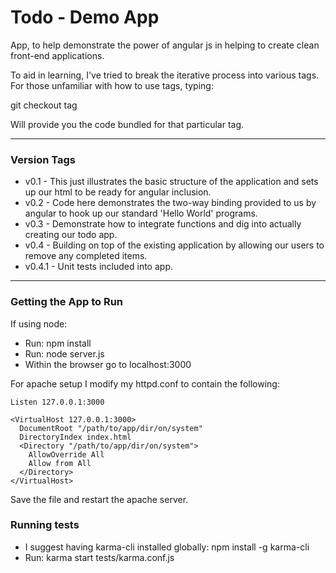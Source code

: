 # Todo - Demo App

App, to help demonstrate the power of angular js in helping to create clean front-end applications.

To aid in learning, I've tried to break the iterative process into various tags.  For those unfamiliar with how to use tags, typing:

git checkout tag

Will provide you the code bundled for that particular tag.

---

### Version Tags

* v0.1 - This just illustrates the basic structure of the application and sets up our html to be ready for angular inclusion.
* v0.2 - Code here demonstrates the two-way binding provided to us by angular to hook up our standard 'Hello World' programs.
* v0.3 - Demonstrate how to integrate functions and dig into actually creating our todo app.
* v0.4 - Building on top of the existing application by allowing our users to remove any completed items.
* v0.4.1 - Unit tests included into app.

---

### Getting the App to Run

If using node:

* Run: npm install
* Run: node server.js
* Within the browser go to localhost:3000


For apache setup I modify my httpd.conf to contain the following:

    Listen 127.0.0.1:3000
    
    <VirtualHost 127.0.0.1:3000>
      DocumentRoot "/path/to/app/dir/on/system"
      DirectoryIndex index.html
      <Directory "/path/to/app/dir/on/system">
        AllowOverride All
        Allow from All
      </Directory>
    </VirtualHost>

Save the file and restart the apache server.

### Running tests

* I suggest having karma-cli installed globally: npm install -g karma-cli
* Run: karma start tests/karma.conf.js